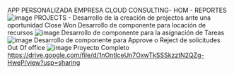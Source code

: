 APP PERSONALIZADA EMPRESA CLOUD CONSULTING- 
HOM - REPORTES
![image](https://user-images.githubusercontent.com/99770498/200348018-be67d96b-4d06-445d-a2ad-41f5bcc9a620.png)
PROJECTS - Desarrollo de la creación de projectos ante una oportunidad Close Won
Desarrollo de componente para locación de recursos
![image](https://user-images.githubusercontent.com/99770498/200348514-fce8580b-f7f9-42e6-8379-0f9d7df0c566.png)
Desarrollo de componente para la asignación de Tareas
![image](https://user-images.githubusercontent.com/99770498/200348854-4eb03d86-ee56-4481-9138-36c618536400.png)
Desarrollo de componente para Approve o Reject de solicitudes Out Of office
![image](https://user-images.githubusercontent.com/99770498/200349241-4269d179-3271-4e1a-a00c-6b9148db2802.png)
Proyecto Completo
https://drive.google.com/file/d/1nOntIceUn7OxwTkSSSkzztN2QZg-HweP/view?usp=sharing
